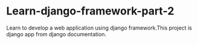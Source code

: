 # Learn-django-framework-part-2
Learn to develop a web application using django framework.This project is django app from django  documentation.
